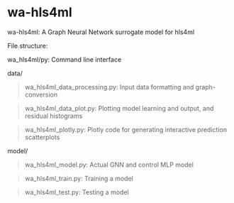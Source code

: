 # wa-hls4ml

wa-hls4ml: A Graph Neural Network surrogate model for hls4ml

File structure:

wa_hls4ml/py: Command line interface

data/
> wa_hls4ml_data_processing.py: Input data formatting and graph-conversion

> wa_hls4ml_data_plot.py: Plotting model learning and output, and residual histograms

> wa_hls4ml_plotly.py: Plotly code for generating interactive prediction scatterplots

model/
> wa_hls4ml_model.py: Actual GNN and control MLP model

> wa_hls4ml_train.py: Training a model

> wa_hls4ml_test.py: Testing a model
